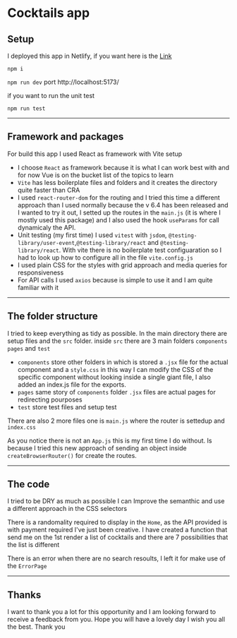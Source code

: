 # Cocktails app

## Setup

I deployed this app in Netlify, if you want here is the [Link](https://jazzy-manatee-cfb947.netlify.app)

`npm i`

`npm run dev` port http://localhost:5173/

if you want to run the unit test

`npm run test`

---

## Framework and packages

For build this app I used React as framework with Vite setup

- I choose `React` as framework because it is what I can work best with and for now Vue is on the bucket list of the topics to learn
- `Vite` has less boilerplate files and folders and it creates the directory quite faster than CRA
- I used `react-router-dom` for the routing and I tried this time a different approach than I used normally because the v 6.4 has been released and I wanted to try it out, I setted up the routes in the `main.js` (it is where I mostly used this package) and I also used the hook `useParams` for call dynamicaly the API.
- Unit testing (my first time) I used `vitest` with `jsdom`, `@testing-library/user-event`,`@testing-library/react` and `@testing-library/react`. With vite there is no boilerplate test configuaration so I had to look up how to configure all in the file `vite.config.js`
- I used plain CSS for the styles with grid approach and media queries for responsiveness
- For API calls I used `axios` because is simple to use it and I am quite familiar with it

---

## The folder structure

I tried to keep everything as tidy as possible.
In the main directory there are setup files and the `src` folder.
inside `src` there are 3 main folders `components` `pages` and `test`

- `components` store other folders in which is stored a `.jsx` file for the actual component and a `style.css` in this way I can modify the CSS of the specific component without looking inside a single giant file, I also added an index.js file for the exports.
- `pages` same story of `components` folder `.jsx` files are actual pages for redirecting pourposes
- `test` store test files and setup test

There are also 2 more files one is `main.js` where the router is settedup and `index.css`

As you notice there is not an `App.js` this is my first time I do without. Is because I tried this new approach of sending an object inside `createBrowserRouter()` for create the routes.

---

## The code

I tried to be DRY as much as possible I can Improve the semanthic and use a different approach in the CSS selectors

There is a randomality required to display in the `Home`, as the API provided is with payment required I've just been creative. I have created a function that send me on the 1st render a list of cocktails and there are 7 possibilities that the list is different

There is an error when there are no search resoults, I left it for make use of the `ErrorPage`

---

## Thanks

I want to thank you a lot for this opportunity and I am looking forward to receive a feedback from you.
Hope you will have a lovely day I wish you all the best.
Thank you
